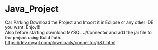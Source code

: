 # Java_Project
Car Parking
Download the Project and Import it in Eclipse or any other IDE you want.
Enjoy!!! <br/>
Also before starting download MYSQL J/Connector and add the jar file to the project using Bulid Path.<br/>
https://dev.mysql.com/downloads/connector/j/8.0.html
